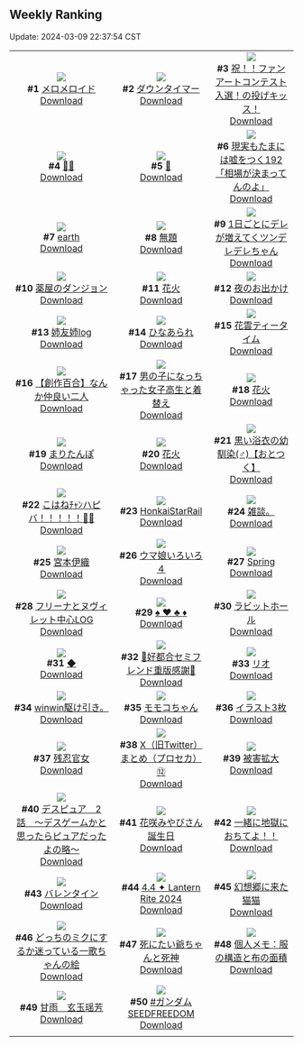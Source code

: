 ## Weekly Ranking
Update: 2024-03-09 22:37:54 CST

|      |      |      |
| :----: | :----: | :----: |
| ![](https://i.pixiv.re/c/240x480/img-master/img/2024/03/03/19/03/20/116590632_p0_master1200.jpg)<br>**#1** [メロメロイド](https://www.pixiv.net/artworks/116590632)<br>[Download](https://i.pixiv.re/img-original/img/2024/03/03/19/03/20/116590632_p0.png) | ![](https://i.pixiv.re/c/240x480/img-master/img/2024/03/03/11/05/57/116578272_p0_master1200.jpg)<br>**#2** [ダウンタイマー](https://www.pixiv.net/artworks/116578272)<br>[Download](https://i.pixiv.re/img-original/img/2024/03/03/11/05/57/116578272_p0.png) | ![](https://i.pixiv.re/c/240x480/img-master/img/2024/03/03/22/00/27/116597237_p0_master1200.jpg)<br>**#3** [祝！！ファンアートコンテスト入選！の投げキッス！](https://www.pixiv.net/artworks/116597237)<br>[Download](https://i.pixiv.re/img-original/img/2024/03/03/22/00/27/116597237_p0.jpg) |
| ![](https://i.pixiv.re/c/240x480/img-master/img/2024/03/03/00/00/31/116566619_p0_master1200.jpg)<br>**#4** [🌸🐰](https://www.pixiv.net/artworks/116566619)<br>[Download](https://i.pixiv.re/img-original/img/2024/03/03/00/00/31/116566619_p0.jpg) | ![](https://i.pixiv.re/c/240x480/img-master/img/2024/03/02/01/00/24/116537645_p0_master1200.jpg)<br>**#5** [🦋](https://www.pixiv.net/artworks/116537645)<br>[Download](https://i.pixiv.re/img-original/img/2024/03/02/01/00/24/116537645_p0.jpg) | ![](https://i.pixiv.re/c/240x480/img-master/img/2024/03/03/18/00/21/116588623_p0_master1200.jpg)<br>**#6** [現実もたまには嘘をつく192「相場が決まってんのよ」](https://www.pixiv.net/artworks/116588623)<br>[Download](https://i.pixiv.re/img-original/img/2024/03/03/18/00/21/116588623_p0.jpg) |
| ![](https://i.pixiv.re/c/240x480/img-master/img/2024/03/02/00/00/24/116535516_p0_master1200.jpg)<br>**#7** [earth](https://www.pixiv.net/artworks/116535516)<br>[Download](https://i.pixiv.re/img-original/img/2024/03/02/00/00/24/116535516_p0.png) | ![](https://i.pixiv.re/c/240x480/img-master/img/2024/03/03/16/33/06/116586172_p0_master1200.jpg)<br>**#8** [無題](https://www.pixiv.net/artworks/116586172)<br>[Download](https://i.pixiv.re/img-original/img/2024/03/03/16/33/06/116586172_p0.jpg) | ![](https://i.pixiv.re/c/240x480/img-master/img/2024/03/03/00/01/02/116566753_p0_master1200.jpg)<br>**#9** [1日ごとにデレが増えてくツンデレデレちゃん](https://www.pixiv.net/artworks/116566753)<br>[Download](https://i.pixiv.re/img-original/img/2024/03/03/00/01/02/116566753_p0.png) |
| ![](https://i.pixiv.re/c/240x480/img-master/img/2024/03/02/01/18/18/116538086_p0_master1200.jpg)<br>**#10** [薬屋のダンジョン](https://www.pixiv.net/artworks/116538086)<br>[Download](https://i.pixiv.re/img-original/img/2024/03/02/01/18/18/116538086_p0.jpg) | ![](https://i.pixiv.re/c/240x480/img-master/img/2024/03/04/00/00/14/116602028_p0_master1200.jpg)<br>**#11** [花火](https://www.pixiv.net/artworks/116602028)<br>[Download](https://i.pixiv.re/img-original/img/2024/03/04/00/00/14/116602028_p0.png) | ![](https://i.pixiv.re/c/240x480/img-master/img/2024/03/03/00/00/17/116566545_p0_master1200.jpg)<br>**#12** [夜のお出かけ](https://www.pixiv.net/artworks/116566545)<br>[Download](https://i.pixiv.re/img-original/img/2024/03/03/00/00/17/116566545_p0.jpg) |
| ![](https://i.pixiv.re/c/240x480/img-master/img/2024/03/04/18/14/51/116619396_p0_master1200.jpg)<br>**#13** [姉友姉log](https://www.pixiv.net/artworks/116619396)<br>[Download](https://i.pixiv.re/img-original/img/2024/03/04/18/14/51/116619396_p0.jpg) | ![](https://i.pixiv.re/c/240x480/img-master/img/2024/03/03/20/30/02/116593587_p0_master1200.jpg)<br>**#14** [ひなあられ](https://www.pixiv.net/artworks/116593587)<br>[Download](https://i.pixiv.re/img-original/img/2024/03/03/20/30/02/116593587_p0.png) | ![](https://i.pixiv.re/c/240x480/img-master/img/2024/03/03/12/31/41/116580113_p0_master1200.jpg)<br>**#15** [花雲ティータイム](https://www.pixiv.net/artworks/116580113)<br>[Download](https://i.pixiv.re/img-original/img/2024/03/03/12/31/41/116580113_p0.jpg) |
| ![](https://i.pixiv.re/c/240x480/img-master/img/2024/03/04/19/00/14/116620468_p0_master1200.jpg)<br>**#16** [【創作百合】なんか仲良い二人](https://www.pixiv.net/artworks/116620468)<br>[Download](https://i.pixiv.re/img-original/img/2024/03/04/19/00/14/116620468_p0.jpg) | ![](https://i.pixiv.re/c/240x480/img-master/img/2024/03/03/00/01/17/116566787_p0_master1200.jpg)<br>**#17** [男の子になっちゃった女子高生と着替え](https://www.pixiv.net/artworks/116566787)<br>[Download](https://i.pixiv.re/img-original/img/2024/03/03/00/01/17/116566787_p0.jpg) | ![](https://i.pixiv.re/c/240x480/img-master/img/2024/03/02/01/09/04/116537863_p0_master1200.jpg)<br>**#18** [花火](https://www.pixiv.net/artworks/116537863)<br>[Download](https://i.pixiv.re/img-original/img/2024/03/02/01/09/04/116537863_p0.jpg) |
| ![](https://i.pixiv.re/c/240x480/img-master/img/2024/03/03/00/00/40/116566660_p0_master1200.jpg)<br>**#19** [まりたんぽ](https://www.pixiv.net/artworks/116566660)<br>[Download](https://i.pixiv.re/img-original/img/2024/03/03/00/00/40/116566660_p0.jpg) | ![](https://i.pixiv.re/c/240x480/img-master/img/2024/03/03/00/00/30/116566613_p0_master1200.jpg)<br>**#20** [花火](https://www.pixiv.net/artworks/116566613)<br>[Download](https://i.pixiv.re/img-original/img/2024/03/03/00/00/30/116566613_p0.jpg) | ![](https://i.pixiv.re/c/240x480/img-master/img/2024/03/03/18/02/17/116588708_p0_master1200.jpg)<br>**#21** [黒い浴衣の幼馴染(♂)【おとつく】](https://www.pixiv.net/artworks/116588708)<br>[Download](https://i.pixiv.re/img-original/img/2024/03/03/18/02/17/116588708_p0.png) |
| ![](https://i.pixiv.re/c/240x480/img-master/img/2024/03/02/03/09/08/116540071_p0_master1200.jpg)<br>**#22** [こはねﾁｬﾝハピバ！！！！！🎂🎉](https://www.pixiv.net/artworks/116540071)<br>[Download](https://i.pixiv.re/img-original/img/2024/03/02/03/09/08/116540071_p0.jpg) | ![](https://i.pixiv.re/c/240x480/img-master/img/2024/03/02/20/41/56/116559636_p0_master1200.jpg)<br>**#23** [HonkaiStarRail](https://www.pixiv.net/artworks/116559636)<br>[Download](https://i.pixiv.re/img-original/img/2024/03/02/20/41/56/116559636_p0.jpg) | ![](https://i.pixiv.re/c/240x480/img-master/img/2024/03/03/22/58/17/116599592_p0_master1200.jpg)<br>**#24** [雑談。](https://www.pixiv.net/artworks/116599592)<br>[Download](https://i.pixiv.re/img-original/img/2024/03/03/22/58/17/116599592_p0.jpg) |
| ![](https://i.pixiv.re/c/240x480/img-master/img/2024/03/03/00/12/03/116567349_p0_master1200.jpg)<br>**#25** [宮本伊織](https://www.pixiv.net/artworks/116567349)<br>[Download](https://i.pixiv.re/img-original/img/2024/03/03/00/12/03/116567349_p0.jpg) | ![](https://i.pixiv.re/c/240x480/img-master/img/2024/03/02/04/13/40/116540853_p0_master1200.jpg)<br>**#26** [ウマ娘いろいろ４](https://www.pixiv.net/artworks/116540853)<br>[Download](https://i.pixiv.re/img-original/img/2024/03/02/04/13/40/116540853_p0.jpg) | ![](https://i.pixiv.re/c/240x480/img-master/img/2024/03/03/07/01/37/116570030_p0_master1200.jpg)<br>**#27** [Spring](https://www.pixiv.net/artworks/116570030)<br>[Download](https://i.pixiv.re/img-original/img/2024/03/03/07/01/37/116570030_p0.png) |
| ![](https://i.pixiv.re/c/240x480/img-master/img/2024/03/03/16/36/38/116586268_p0_master1200.jpg)<br>**#28** [フリーナとヌヴィレット中心LOG](https://www.pixiv.net/artworks/116586268)<br>[Download](https://i.pixiv.re/img-original/img/2024/03/03/16/36/38/116586268_p0.jpg) | ![](https://i.pixiv.re/c/240x480/img-master/img/2024/03/03/20/00/55/116592532_p0_master1200.jpg)<br>**#29** [♠ ♥ ♣ ♦](https://www.pixiv.net/artworks/116592532)<br>[Download](https://i.pixiv.re/img-original/img/2024/03/03/20/00/55/116592532_p0.jpg) | ![](https://i.pixiv.re/c/240x480/img-master/img/2024/03/02/15/27/19/116551369_p0_master1200.jpg)<br>**#30** [ラビットホール](https://www.pixiv.net/artworks/116551369)<br>[Download](https://i.pixiv.re/img-original/img/2024/03/02/15/27/19/116551369_p0.png) |
| ![](https://i.pixiv.re/c/240x480/img-master/img/2024/03/03/16/50/24/116586641_p0_master1200.jpg)<br>**#31** [◆](https://www.pixiv.net/artworks/116586641)<br>[Download](https://i.pixiv.re/img-original/img/2024/03/03/16/50/24/116586641_p0.jpg) | ![](https://i.pixiv.re/c/240x480/img-master/img/2024/03/03/00/13/59/116567435_p0_master1200.jpg)<br>**#32** [💜好都合セミフレンド重版感謝💜](https://www.pixiv.net/artworks/116567435)<br>[Download](https://i.pixiv.re/img-original/img/2024/03/03/00/13/59/116567435_p0.jpg) | ![](https://i.pixiv.re/c/240x480/img-master/img/2024/03/03/00/00/37/116566646_p0_master1200.jpg)<br>**#33** [リオ](https://www.pixiv.net/artworks/116566646)<br>[Download](https://i.pixiv.re/img-original/img/2024/03/03/00/00/37/116566646_p0.jpg) |
| ![](https://i.pixiv.re/c/240x480/img-master/img/2024/03/03/00/53/32/116567499_p0_master1200.jpg)<br>**#34** [winwin駆け引き。](https://www.pixiv.net/artworks/116567499)<br>[Download](https://i.pixiv.re/img-original/img/2024/03/03/00/53/32/116567499_p0.jpg) | ![](https://i.pixiv.re/c/240x480/img-master/img/2024/03/03/00/00/55/116566728_p0_master1200.jpg)<br>**#35** [モモコちゃん](https://www.pixiv.net/artworks/116566728)<br>[Download](https://i.pixiv.re/img-original/img/2024/03/03/00/00/55/116566728_p0.jpg) | ![](https://i.pixiv.re/c/240x480/img-master/img/2024/03/03/19/23/40/116591245_p0_master1200.jpg)<br>**#36** [イラスト3枚](https://www.pixiv.net/artworks/116591245)<br>[Download](https://i.pixiv.re/img-original/img/2024/03/03/19/23/40/116591245_p0.jpg) |
| ![](https://i.pixiv.re/c/240x480/img-master/img/2024/03/04/19/17/23/116585331_p0_master1200.jpg)<br>**#37** [残忍官女](https://www.pixiv.net/artworks/116585331)<br>[Download](https://i.pixiv.re/img-original/img/2024/03/04/19/17/23/116585331_p0.png) | ![](https://i.pixiv.re/c/240x480/img-master/img/2024/03/03/13/41/23/116581738_p0_master1200.jpg)<br>**#38** [X（旧Twitter）まとめ（プロセカ）⑫](https://www.pixiv.net/artworks/116581738)<br>[Download](https://i.pixiv.re/img-original/img/2024/03/03/13/41/23/116581738_p0.jpg) | ![](https://i.pixiv.re/c/240x480/img-master/img/2024/03/03/16/16/33/116585710_p0_master1200.jpg)<br>**#39** [被害拡大](https://www.pixiv.net/artworks/116585710)<br>[Download](https://i.pixiv.re/img-original/img/2024/03/03/16/16/33/116585710_p0.png) |
| ![](https://i.pixiv.re/c/240x480/img-master/img/2024/03/02/14/56/38/116550744_p0_master1200.jpg)<br>**#40** [デスピュア　2話　〜デスゲームかと思ったらピュアだったよの略〜](https://www.pixiv.net/artworks/116550744)<br>[Download](https://i.pixiv.re/img-original/img/2024/03/02/14/56/38/116550744_p0.jpg) | ![](https://i.pixiv.re/c/240x480/img-master/img/2024/03/03/21/40/19/116596409_p0_master1200.jpg)<br>**#41** [花咲みやびさん誕生日](https://www.pixiv.net/artworks/116596409)<br>[Download](https://i.pixiv.re/img-original/img/2024/03/03/21/40/19/116596409_p0.jpg) | ![](https://i.pixiv.re/c/240x480/img-master/img/2024/03/03/20/46/41/116594220_p0_master1200.jpg)<br>**#42** [一緒に地獄におちてよ！！](https://www.pixiv.net/artworks/116594220)<br>[Download](https://i.pixiv.re/img-original/img/2024/03/03/20/46/41/116594220_p0.jpg) |
| ![](https://i.pixiv.re/c/240x480/img-master/img/2024/03/02/21/26/28/116561079_p0_master1200.jpg)<br>**#43** [バレンタイン](https://www.pixiv.net/artworks/116561079)<br>[Download](https://i.pixiv.re/img-original/img/2024/03/02/21/26/28/116561079_p0.jpg) | ![](https://i.pixiv.re/c/240x480/img-master/img/2024/03/04/19/15/37/116620880_p0_master1200.jpg)<br>**#44** [4.4 ✦ Lantern Rite 2024](https://www.pixiv.net/artworks/116620880)<br>[Download](https://i.pixiv.re/img-original/img/2024/03/04/19/15/37/116620880_p0.jpg) | ![](https://i.pixiv.re/c/240x480/img-master/img/2024/03/03/21/18/39/116595530_p0_master1200.jpg)<br>**#45** [幻想郷に来た猫猫](https://www.pixiv.net/artworks/116595530)<br>[Download](https://i.pixiv.re/img-original/img/2024/03/03/21/18/39/116595530_p0.jpg) |
| ![](https://i.pixiv.re/c/240x480/img-master/img/2024/03/03/20/48/10/116594276_p0_master1200.jpg)<br>**#46** [どっちのミクにするか迷っている一歌ちゃんの絵](https://www.pixiv.net/artworks/116594276)<br>[Download](https://i.pixiv.re/img-original/img/2024/03/03/20/48/10/116594276_p0.png) | ![](https://i.pixiv.re/c/240x480/img-master/img/2024/03/04/00/00/28/116602120_p0_master1200.jpg)<br>**#47** [死にたい爺ちゃんと死神](https://www.pixiv.net/artworks/116602120)<br>[Download](https://i.pixiv.re/img-original/img/2024/03/04/00/00/28/116602120_p0.png) | ![](https://i.pixiv.re/c/240x480/img-master/img/2024/03/02/06/00/06/116542084_p0_master1200.jpg)<br>**#48** [個人メモ：服の構造と布の面積](https://www.pixiv.net/artworks/116542084)<br>[Download](https://i.pixiv.re/img-original/img/2024/03/02/06/00/06/116542084_p0.jpg) |
| ![](https://i.pixiv.re/c/240x480/img-master/img/2024/03/03/00/00/16/116566538_p0_master1200.jpg)<br>**#49** [甘雨　玄玉瑶芳](https://www.pixiv.net/artworks/116566538)<br>[Download](https://i.pixiv.re/img-original/img/2024/03/03/00/00/16/116566538_p0.jpg) | ![](https://i.pixiv.re/c/240x480/img-master/img/2024/03/04/20/22/18/116622662_p0_master1200.jpg)<br>**#50** [#ガンダムSEEDFREEDOM](https://www.pixiv.net/artworks/116622662)<br>[Download](https://i.pixiv.re/img-original/img/2024/03/04/20/22/18/116622662_p0.jpg) |
|      |
